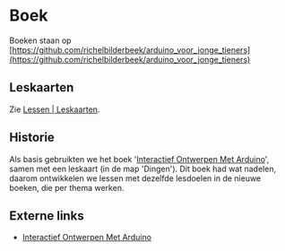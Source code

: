# Boek

Boeken staan op [https://github.com/richelbilderbeek/arduino_voor_jonge_tieners](https://github.com/richelbilderbeek/arduino_voor_jonge_tieners)

## Leskaarten

Zie [Lessen | Leskaarten](https://github.com/richelbilderbeek/ArduinoCourse/tree/master/Lessen/Leskaarten).

## Historie

Als basis gebruikten we het boek '[Interactief Ontwerpen Met Arduino](https://sites.google.com/site/hwcontwerpen/interactief-ontwerpen-met-arduino)', 
samen met een leskaart (in de map 'Dingen'). Dit boek had wat nadelen,
daarom ontwikkelen we lessen met dezelfde lesdoelen in de nieuwe boeken, die per thema werken.

## Externe links

 * [Interactief Ontwerpen Met Arduino](https://sites.google.com/site/hwcontwerpen/interactief-ontwerpen-met-arduino)